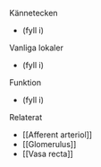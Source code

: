 Kännetecken
- (fyll i)

Vanliga lokaler
- (fyll i)

Funktion
- (fyll i)

Relaterat
- [[Afferent arteriol]]
- [[Glomerulus]]
- [[Vasa recta]]
